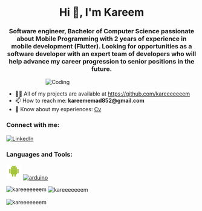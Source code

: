 
<h1 align="center">Hi 👋, I'm Kareem</h1>
<h3 align="center">Software engineer, Bachelor of Computer Science passionate about Mobile Programming with 2 years of experience in mobile development (Flutter). Looking for opportunities as a software developer with an expert team of developers who will help advance my career progression to senior positions in the future.</h3>

<img align="right" alt="Coding" width="400" src="[https://cdn.dribbble.com/users/116207](https://media0.giphy.com/media/qgQUggAC3Pfv687qPC/giphy.gif)">

<p align="left"> <a href="https://twitter.com/" target="blank"><img src="https://img.shields.io/twitter/follow/?logo=twitter&style=for-the-badge" alt="" /></a> </p>

<ul>
    <li>👨‍💻 All of my projects are available at <a href="https://github.com/kareeeeeeem" target="_blank">https://github.com/kareeeeeeem</a></li>
    <li>📫 How to reach me: <strong>kareememad852@gmail.com</strong></li>
    <li>📄 Know about my experiences: <a href="https://drive.google.com/file/d/1A9uqoLCEV2k6oqw1BAVYaV594NcEOtto/view?usp=drivesdk" target="_blank">Cv</a></li>
</ul>

<h3 align="left">Connect with me:</h3>
<p align="left">
    <a href="https://www.linkedin.com/in/kareem-emad-651893219/" target="blank"><img align="center"
            src="https://raw.githubusercontent.com/rahuldkjain/github-profile-readme-generator/master/src/images/icons/Social/linked-in-alt.svg"
            alt="LinkedIn" height="30" width="40" /></a>
</p>

<h3 align="left">Languages and Tools:</h3>
<p align="left">
    <a href="https://developer.android.com" target="_blank" rel="noreferrer"><img
            src="https://raw.githubusercontent.com/devicons/devicon/master/icons/android/android-original-wordmark.svg"
            alt="android" width="40" height="40" /></a>
    <a href="https://www.arduino.cc/" target="_blank" rel="noreferrer"><img
            src="https://cdn.worldvectorlogo.com/logos/arduino-1.svg" alt="arduino" width="40" height="40" /></a>
    <!-- Add other tools and languages as necessary -->
</p>

<p><img align="left" src="https://github-readme-stats.vercel.app/api/top-langs?username=kareeeeeeem&show_icons=true&locale=en&layout=compact"
        alt="kareeeeeeem" /></p>

<p>&nbsp;<img align="center" src="https://github-readme-stats.vercel.app/api?username=kareeeeeeem&show_icons=true&locale=en"
        alt="kareeeeeeem" /></p>

<p><img align="center" src="https://github-readme-streak-stats.herokuapp.com/?user=kareeeeeeem&"
        alt="kareeeeeeem" /></p>
